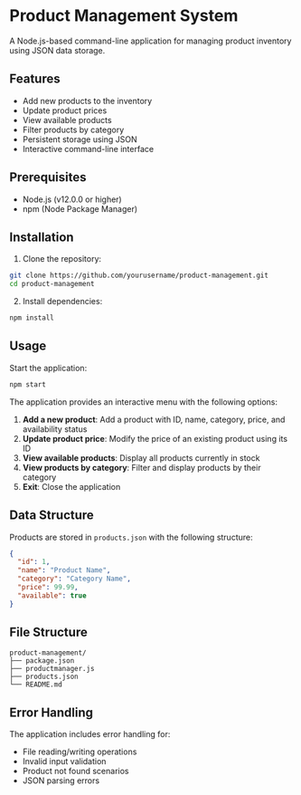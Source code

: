 # Product Management System

A Node.js-based command-line application for managing product inventory using JSON data storage.

## Features

- Add new products to the inventory
- Update product prices
- View available products
- Filter products by category
- Persistent storage using JSON
- Interactive command-line interface

## Prerequisites

- Node.js (v12.0.0 or higher)
- npm (Node Package Manager)

## Installation

1. Clone the repository:

```bash
git clone https://github.com/yourusername/product-management.git
cd product-management
```

2. Install dependencies:

```bash
npm install
```

## Usage

Start the application:

```bash
npm start
```

The application provides an interactive menu with the following options:

1. **Add a new product**: Add a product with ID, name, category, price, and availability status
2. **Update product price**: Modify the price of an existing product using its ID
3. **View available products**: Display all products currently in stock
4. **View products by category**: Filter and display products by their category
5. **Exit**: Close the application

## Data Structure

Products are stored in `products.json` with the following structure:

```json
{
  "id": 1,
  "name": "Product Name",
  "category": "Category Name",
  "price": 99.99,
  "available": true
}
```

## File Structure

```
product-management/
├── package.json
├── productmanager.js
├── products.json
└── README.md
```

## Error Handling

The application includes error handling for:

- File reading/writing operations
- Invalid input validation
- Product not found scenarios
- JSON parsing errors
